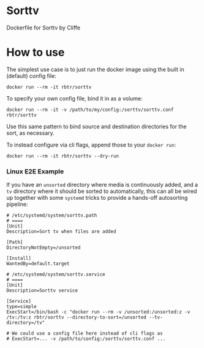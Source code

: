 # Sorttv
Dockerfile for Sorttv by Cliffe

# How to use
The simplest use case is to just run the docker image using the built in (default) config file:
```
docker run --rm -it rbtr/sorttv
```

To specify your own config file, bind it in as a volume:
```
docker run --rm -it -v /path/to/my/config:/sorttv/sorttv.conf rbtr/sorttv
```
Use this same pattern to bind source and destination directories for the sort, as necessary.

To instead configure via cli flags, append those to your `docker run`:
```
docker run --rm -it rbtr/sorttv --dry-run
```

### Linux E2E Example
If you have an `unsorted` directory where media is continuously added, and a `tv` directory where it should be sorted to automatically, this can all be wired up together with some `systemd` tricks to provide a hands-off autosorting pipeline:

```
# /etc/systemd/system/sorttv.path
# ====
[Unit]
Description=Sort tv when files are added

[Path]
DirectoryNotEmpty=/unsorted

[Install]
WantedBy=default.target
```

```
# /etc/systemd/system/sorttv.service
# ====
[Unit]
Description=Sorttv service

[Service]
type=simple
ExecStart=/bin/bash -c "docker run --rm -v /unsorted:/unsorted:z -v /tv:/tv:z rbtr/sorttv --directory-to-sort=/unsorted --tv-directory=/tv"

# We could use a config file here instead of cli flags as
# ExecStart=... -v /path/to/config:/sorttv/sorttv.conf ...
```
